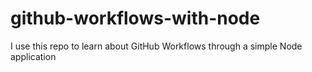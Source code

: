 # github-workflows-with-node
I use this repo to learn about GitHub Workflows through a simple Node application
